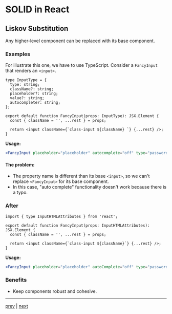 # SOLID in React

## Liskov Substitution

Any higher-level component can be replaced with its base component.

### Examples

For illustrate this one, we have to use TypeScript. Consider a `FancyInput` that renders an `<input>`.

```tsx
type InputType = {
  type: string;
  className?: string;
  placeholder?: string;
  value?: string;
  autocomplete?: string;
};

export default function FancyInput(props: InputType): JSX.Element {
  const { className = '', ...rest } = props;

  return <input className={`class-input ${className} `} {...rest} />;
}
```

**Usage:**

```jsx
<FancyInput placeholder="placeholder" autocomplete="off" type="password" />
```

#### The problem:

- The property name is different than its base `<input>`, so we can't replace `<FancyInput>` for its base component.
- In this case, "auto complete" functionality doesn't work because there is a typo.

### After

```tsx
import { type InputHTMLAttributes } from 'react';

export default function FancyInput(props: InputHTMLAttributes): JSX.Element {
  const { className = '', ...rest } = props;

  return <input className={`class-input ${className}`} {...rest} />;
}
```

**Usage:**

```jsx
<FancyInput placeholder="placeholder" autoComplete="off" type="password" />
```

### Benefits

- Keep components robust and cohesive.

---

[prev](slide4.md) | [next](slide6.md)
